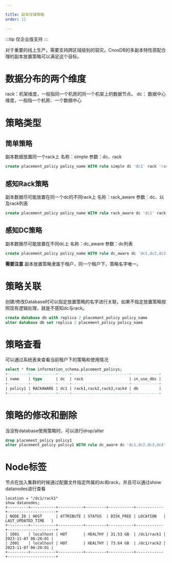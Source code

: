 ```yaml
---

title: 副本存储策略
order: 11

---
```


:::tip
仅企业版支持
:::

对于重要的线上生产，需要支持跨区域级别的容灾。CnosDB的多副本特性搭配合理的副本放置策略可以满足这个目标。

# 数据分布的两个维度
rack：机架维度，一般指同一个机房的同一个机架上的数据节点。
dc：  数据中心维度，一般指一个机房、一个数据中心

# 策略类型

## 简单策略
副本数据放置同一个rack上
名称：simple
参数：dc、rack
```SQL
create placement_policy policy_name WITH rule simple dc 'dc1' rack 'rack1'  -- 所有副本都放置在dc1的rack1的机器上
```

## 感知Rack策略
副本数据尽可能放置在同一个dc的不同rack上
名称：rack_aware 
参数：dc、以及rack列表
```SQL
create placement_policy policy_name WITH rule rack_aware dc 'dc1' rack 'rack1,rack2,rack3,rack4' -- 所有副本都放置在dc1的rack1-4的不同机架上
```

## 感知DC策略
副本数据尽可能放置在不同dc上
名称：dc_aware 
参数：dc列表
```SQL
create placement_policy policy_name WITH rule dc_aware dc 'dc1,dc2,dc3,dc4' -- 所有副本尽可能放置在dc1-4的机器上
```

**需要注意**
副本放置策略隶属于租户，同一个租户下，策略名字唯一。

# 策略关联
创建/修改Database时可以指定放置策略的名字进行关联，如果不指定放置策略按照现有逻辑处理，就是不感知dc与rack。
```SQL
create database db with replica 2 placement_policy policy_name
alter database db set replica 2 placement_policy policy_name
```

# 策略查看
可以通过系统表来查看当前租户下的策略和使用情况
```SQL
select * from information_schema.placement_policys;
+---------+-----------+-----+-------------------------+------------+
| name    | type      | dc  | rack                    | in_use_dbs |
+---------+-----------+-----+-------------------------+------------+
| policy1 | RACKAWARE | dc1 | rack1,rack2,rack3,rack4 | db         |
+---------+-----------+-----+-------------------------+------------+
```

# 策略的修改和删除
当没有database使用策略时，可以进行drop/alter
```SQL
drop placement_policy policy1
alter placement_policy policy1 WITH rule dc_aware dc 'dc1,dc2,dc3,dc4'
```

# Node标签
节点在加入集群的时候通过配置文件指定所属的dc和rack，并且可以通过show datanodes进行查看
```
location = "/dc1/rack1"
show datanodes;
+---------+-----------+-----------+---------+-----------+------------+---------------------+
| NODE_ID | HOST      | ATTRIBUTE | STATUS  | DISK_FREE | LOCATION   | LAST_UPDATED_TIME   |
+---------+-----------+-----------+---------+-----------+------------+---------------------+
| 1001    | localhost | HOT       | HEALTHY | 31.53 GB  | /dc1/rack1 | 2023-11-07 06:20:01 |
| 2001    | localhost | HOT       | HEALTHY | 73.64 GB  | /dc1/rack2 | 2023-11-07 06:20:01 |
+---------+-----------+-----------+---------+-----------+------------+---------------------+
```
